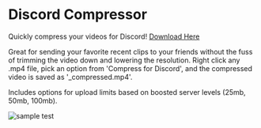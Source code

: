 # Discord Compressor

Quickly compress your videos for Discord! [Download Here](https://github.com/ethantreece/DiscordCompressor/releases/tag/v2.0)

Great for sending your favorite recent clips to your friends without the fuss of trimming the video down and lowering the resolution.
Right click any .mp4 file, pick an option from 'Compress for Discord', and the compressed video is saved as '<filename>_compressed.mp4'.

Includes options for upload limits based on boosted server levels (25mb, 50mb, 100mb).

![sample test](https://github.com/ethantreece/DiscordCompressor/assets/38461748/d517dc0c-462f-45dd-bd2e-880cfe07b25d)
